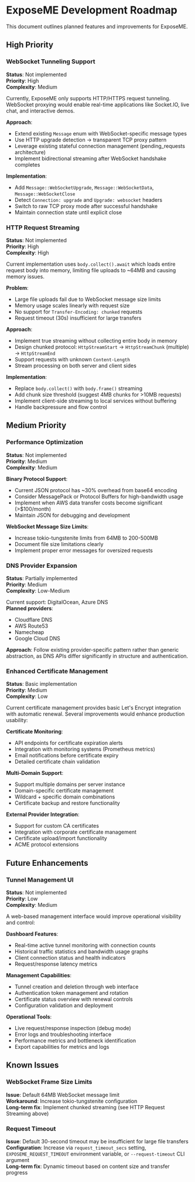 # ExposeME Development Roadmap

This document outlines planned features and improvements for ExposeME.

## High Priority

### WebSocket Tunneling Support

**Status**: Not implemented  
**Priority**: High  
**Complexity**: Medium

Currently, ExposeME only supports HTTP/HTTPS request tunneling. WebSocket proxying would enable real-time applications like Socket.IO, live chat, and interactive demos.

**Approach**:
- Extend existing `Message` enum with WebSocket-specific message types
- Use HTTP upgrade detection → transparent TCP proxy pattern
- Leverage existing stateful connection management (pending_requests architecture)
- Implement bidirectional streaming after WebSocket handshake completes

**Implementation**:
- Add `Message::WebSocketUpgrade`, `Message::WebSocketData`, `Message::WebSocketClose`
- Detect `Connection: upgrade` and `Upgrade: websocket` headers
- Switch to raw TCP proxy mode after successful handshake
- Maintain connection state until explicit close

### HTTP Request Streaming

**Status**: Not implemented  
**Priority**: High  
**Complexity**: High

Current implementation uses `body.collect().await` which loads entire request body into memory, limiting file uploads to ~64MB and causing memory issues.

**Problem**:
- Large file uploads fail due to WebSocket message size limits
- Memory usage scales linearly with request size
- No support for `Transfer-Encoding: chunked` requests
- Request timeout (30s) insufficient for large transfers

**Approach**:
- Implement true streaming without collecting entire body in memory
- Design chunked protocol: `HttpStreamStart` → `HttpStreamChunk` (multiple) → `HttpStreamEnd`
- Support requests with unknown `Content-Length`
- Stream processing on both server and client sides

**Implementation**:
- Replace `body.collect()` with `body.frame()` streaming
- Add chunk size threshold (suggest 4MB chunks for >10MB requests)
- Implement client-side streaming to local services without buffering
- Handle backpressure and flow control

## Medium Priority

### Performance Optimization

**Status**: Not implemented  
**Priority**: Medium  
**Complexity**: Medium

**Binary Protocol Support**:
- Current JSON protocol has ~30% overhead from base64 encoding
- Consider MessagePack or Protocol Buffers for high-bandwidth usage
- Implement when AWS data transfer costs become significant (>$100/month)
- Maintain JSON for debugging and development

**WebSocket Message Size Limits**:
- Increase tokio-tungstenite limits from 64MB to 200-500MB
- Document file size limitations clearly
- Implement proper error messages for oversized requests

### DNS Provider Expansion

**Status**: Partially implemented  
**Priority**: Medium  
**Complexity**: Low-Medium

Current support: DigitalOcean, Azure DNS  
**Planned providers**:
- Cloudflare DNS
- AWS Route53
- Namecheap
- Google Cloud DNS

**Approach**: Follow existing provider-specific pattern rather than generic abstraction, as DNS APIs differ significantly in structure and authentication.

### Enhanced Certificate Management

**Status**: Basic implementation  
**Priority**: Medium  
**Complexity**: Low

Current certificate management provides basic Let's Encrypt integration with automatic renewal. Several improvements would enhance production usability:

**Certificate Monitoring**:
- API endpoints for certificate expiration alerts
- Integration with monitoring systems (Prometheus metrics)
- Email notifications before certificate expiry
- Detailed certificate chain validation

**Multi-Domain Support**:
- Support multiple domains per server instance
- Domain-specific certificate management
- Wildcard + specific domain combinations
- Certificate backup and restore functionality

**External Provider Integration**:
- Support for custom CA certificates
- Integration with corporate certificate management
- Certificate upload/import functionality
- ACME protocol extensions

## Future Enhancements

### Tunnel Management UI

**Status**: Not implemented  
**Priority**: Low  
**Complexity**: Medium

A web-based management interface would improve operational visibility and control:

**Dashboard Features**:
- Real-time active tunnel monitoring with connection counts
- Historical traffic statistics and bandwidth usage graphs
- Client connection status and health indicators
- Request/response latency metrics

**Management Capabilities**:
- Tunnel creation and deletion through web interface
- Authentication token management and rotation
- Certificate status overview with renewal controls
- Configuration validation and deployment

**Operational Tools**:
- Live request/response inspection (debug mode)
- Error logs and troubleshooting interface
- Performance metrics and bottleneck identification
- Export capabilities for metrics and logs

## Known Issues

### WebSocket Frame Size Limits

**Issue**: Default 64MB WebSocket message limit  
**Workaround**: Increase tokio-tungstenite configuration  
**Long-term fix**: Implement chunked streaming (see HTTP Request Streaming above)

### Request Timeout

**Issue**: Default 30-second timeout may be insufficient for large file transfers  
**Configuration**: Increase via `request_timeout_secs` setting, `EXPOSEME_REQUEST_TIMEOUT` environment variable, or `--request-timeout` CLI argument  
**Long-term fix**: Dynamic timeout based on content size and transfer progress